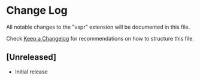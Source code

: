 # Change Log

All notable changes to the "vspr" extension will be documented in this file.

Check [Keep a Changelog](http://keepachangelog.com/) for recommendations on how to structure this file.

## [Unreleased]

- Initial release